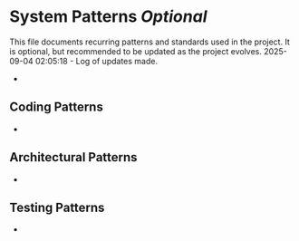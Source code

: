 # System Patterns *Optional*

This file documents recurring patterns and standards used in the project.
It is optional, but recommended to be updated as the project evolves.
2025-09-04 02:05:18 - Log of updates made.

*

## Coding Patterns

*

## Architectural Patterns

*

## Testing Patterns

*
